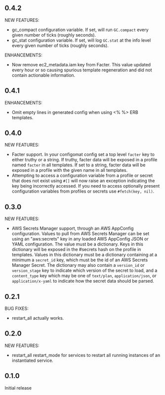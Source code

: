 ## 0.4.2

NEW FEATURES:

* gc_compact configuration variable. If set, will run `GC.compact` every given number of ticks (roughly seconds).
* gc_stat configuration variable. If set, will log `GC.stat` at the info level every given number of ticks (roughly seconds).

ENHANCEMENTS:

* Now remove ec2_metadata.iam key from Facter. This value updated every hour or so causing spurious template regeneration and did not contain actionable information.

## 0.4.1

ENHANCEMENTS:

* Omit empty lines in generated config when using <% %> ERB templates.

## 0.4.0

NEW FEATURES:

* Facter support. In your configomat config set a top level `facter` key to either truthy or a string. If truthy, facter data will be exposed in a profile named `facter` in all templates. If set to a string, facter data will be exposed in a profile with the given name in all templates.
* Attempting to access a configuration variable from a profile or secret that does not exist using `#[]` will now raise an exception indicating the key being incorrectly accessed. If you need to access optionally present configuration variables from profiles or secrets use `#fetch(key, nil)`.

## 0.3.0

NEW FEATURES:

* AWS Secrets Manager support, through an AWS AppConfig configuration. Values to pull from AWS Secrets Manager can be set using an "aws:secrets" key in any loaded AWS AppConfig JSON or YAML configuration. The value must be a dictionary. Keys in this dictionary will be exposed in the #secrets hash on the profile in templates. Values in this dictionary must be a dictionary containing at a minimum a `secret_id` key, which must be the id of an AWS Secrets Manager Secret. The dictionary may also contain a `version_id` or `version_stage` key to indicate which version of the secret to load, and a `content_type` key which may be one of `text/plan`, `application/json`, or `application/x-yaml` to indicate how the secret data should be parsed.

## 0.2.1

BUG FIXES:

* restart_all actually works.

## 0.2.0

NEW FEATURES:

* restart_all restart_mode for services to restart all running instances of an instantiated service.

## 0.1.0

Initial release
